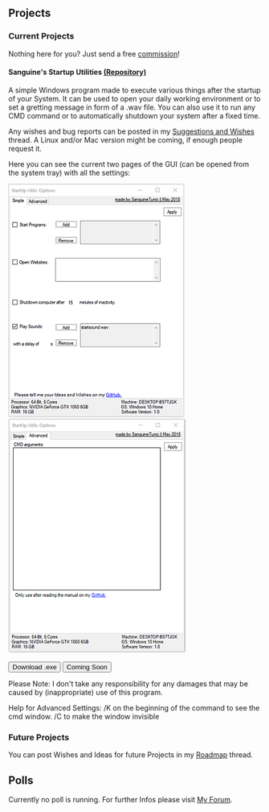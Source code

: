 ## Projects                                     

### Current Projects

Nothing here for you? Just send a free <a href="https://goo.gl/forms/kXL1K3GUjqfwaFOv2" target="_blank">commission</a>!

#### Sanguine's Startup Utilities <a href="https://github.com/SanguineTunic/StartupUtilites" target="_blank">(Repository)</a>

A simple Windows program made to execute various things after the startup of your System.
It can be used to open your daily working environment or to set a gretting message in form of a .wav file.
You can also use it to run any CMD command or to automatically shutdown your system after a fixed time.

Any wishes and bug reports can be posted in my <a href="https://www.tapatalk.com/groups/sanguinetunic/suggestions-and-wishes-t2.html">Suggestions and Wishes</a> thread.
A Linux and/or Mac version might be coming, if enough people request it.

Here you can see the current two pages of the GUI (can be opened from the system tray) with all the settings:

<img src="images/su_interface.png" alt="The current layout of the Interface."> <img src="images/su_advanced.png">

<a href="https://github.com/SanguineTunic/StartupUtilites/releases" target="_blank"><button class="styled_button">Download .exe</button></a>
<a href="" target="_blank"><button class="styled_button">Coming Soon</button></a>

Please Note: I don't take any responsibility for any damages that may be caused by (inappropriate) use of this program.

Help for Advanced Settings: /K on the beginning of the command to see the cmd window. /C to make the window invisible

### Future Projects

You can post Wishes and Ideas for future Projects in my <a href="https://www.tapatalk.com/groups/sanguinetunic/roadmap-t3.html" target="_blank">Roadmap</a> thread.

## Polls

Currently no poll is running. For further Infos please visit <a href="https://www.tapatalk.com/groups/sanguinetunic" target="_blank">My Forum</a>.
